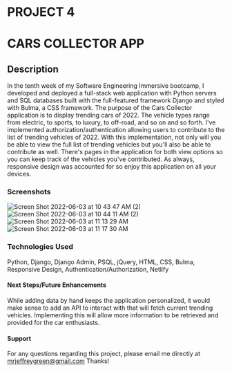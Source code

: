 # PROJECT 4

# CARS COLLECTOR APP

## Description
In the tenth week of my Software Engineering Immersive bootcamp, I developed and deployed a full-stack web application with Python servers and SQL databases built with the full-featured framework Django and styled with Bulma, a CSS framework. The purpose of the Cars Collector application is to display trending cars of 2022. The vehicle types range from electric, to sports, to luxury, to off-road, and so on and so forth. I've implemented authorization/authentication allowing users to contribute to the list of trending vehicles of 2022. With this implementation, not only will you be able to view the full list of trending vehicles but you'll also be able to contribute as well. There's pages in the application for both view options so you can keep track of the vehicles you've contributed. As always, responsive design was accounted for so enjoy this application on all your devices.

### Screenshots
![Screen Shot 2022-06-03 at 10 43 47 AM (2)](https://user-images.githubusercontent.com/102068506/171906132-bda8a863-841e-40b8-b486-3d3e6e2da295.jpg)
![Screen Shot 2022-06-03 at 10 44 11 AM (2)](https://user-images.githubusercontent.com/102068506/171906146-4e0b3b79-6993-46d6-935a-4d5edf0c70e4.jpg)
![Screen Shot 2022-06-03 at 11 13 29 AM](https://user-images.githubusercontent.com/102068506/171905503-f97b3f26-e119-4fb0-aa41-bcd3f9c98059.png)
![Screen Shot 2022-06-03 at 11 17 30 AM](https://user-images.githubusercontent.com/102068506/171905514-66e0d736-e437-4b0a-9c8f-7bc656cc77b6.png)

### Technologies Used
Python, Django, Django Admin, PSQL, jQuery, HTML, CSS, Bulma, Responsive Design, Authentication/Authorization, Netlify

#### Next Steps/Future Enhancements
While adding data by hand keeps the application personalized, it would make sense to add an API to interact with that will fetch current trending vehicles. Implementing this will allow more information to be retrieved and provided for the car enthusiasts.

#### Support
For any questions regarding this project, please email me directly at mrjeffreygreen@gmail.com
Thanks!
